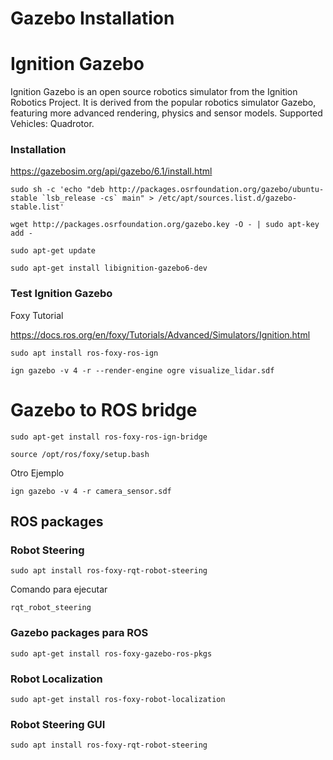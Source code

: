 # Gazebo Installation

# Ignition Gazebo

Ignition Gazebo is an open source robotics simulator from the Ignition Robotics Project. It is derived from the popular robotics simulator Gazebo, featuring more advanced rendering, physics and sensor models. Supported Vehicles: Quadrotor.

### Installation

https://gazebosim.org/api/gazebo/6.1/install.html


```
sudo sh -c 'echo "deb http://packages.osrfoundation.org/gazebo/ubuntu-stable `lsb_release -cs` main" > /etc/apt/sources.list.d/gazebo-stable.list'
```
```
wget http://packages.osrfoundation.org/gazebo.key -O - | sudo apt-key add -
```
```
sudo apt-get update
```
```
sudo apt-get install libignition-gazebo6-dev
```

### Test Ignition Gazebo

Foxy Tutorial

https://docs.ros.org/en/foxy/Tutorials/Advanced/Simulators/Ignition.html

```
sudo apt install ros-foxy-ros-ign
```
```
ign gazebo -v 4 -r --render-engine ogre visualize_lidar.sdf
```

# Gazebo to ROS bridge

```
sudo apt-get install ros-foxy-ros-ign-bridge
```
```
source /opt/ros/foxy/setup.bash
```

Otro Ejemplo
```
ign gazebo -v 4 -r camera_sensor.sdf
```

## ROS packages

### Robot Steering 
```
sudo apt install ros-foxy-rqt-robot-steering
```
Comando para ejecutar
```
rqt_robot_steering
```

### Gazebo packages para ROS
```
sudo apt-get install ros-foxy-gazebo-ros-pkgs
```

### Robot Localization
```
sudo apt-get install ros-foxy-robot-localization
```

### Robot Steering GUI
```
sudo apt install ros-foxy-rqt-robot-steering
```
